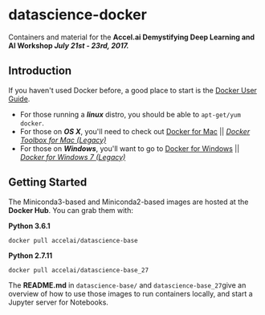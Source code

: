 # datascience-docker

Containers and material for the **Accel.ai Demystifying Deep Learning and AI Workshop _July 21st - 23rd, 2017._**



## Introduction ##

If you haven't used Docker before, a good place to start is the [Docker User Guide](https://docs.docker.com/userguide/).

- For those running a **_linux_** distro, you should be able to `apt-get/yum docker`. 
- For those on **_OS X_**, you'll need to check out [Docker for Mac](https://www.docker.com/docker-mac) || [*Docker Toolbox for Mac (Legacy)*](https://docs.docker.com/toolbox/toolbox_install_mac/) 
- For those on **_Windows_**, you'll want to go to [Docker for Windows](https://www.docker.com/docker-windows) || [*Docker for Windows 7 (Legacy)*](https://docs.docker.com/toolbox/toolbox_install_windows/)

## Getting Started ##

The Miniconda3-based and Miniconda2-based images are hosted at the **Docker Hub**. You can grab them with:


**Python 3.6.1**
```
docker pull accelai/datascience-base
```

**Python 2.7.11**

```
docker pull accelai/datascience-base_27
```

The **README.md** in `datascience-base/` and `datascience-base_27`give an overview of how to use those images to run containers locally, and start a Jupyter server for Notebooks.


